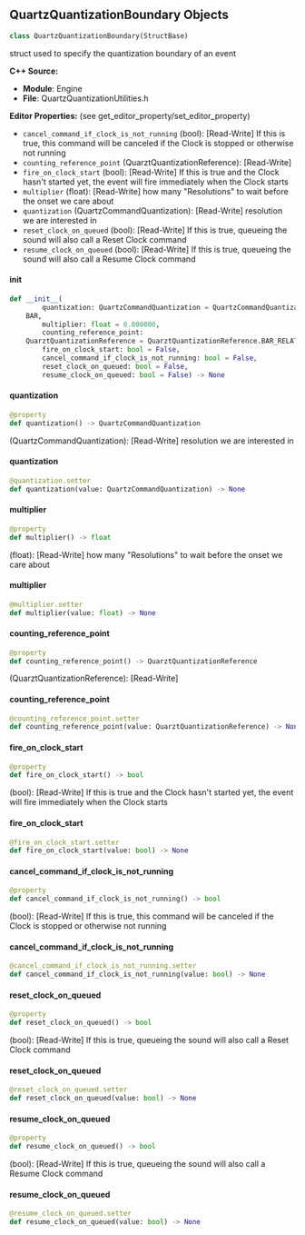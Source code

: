 ## QuartzQuantizationBoundary Objects

```python
class QuartzQuantizationBoundary(StructBase)
```

struct used to specify the quantization boundary of an event

**C++ Source:**

- **Module**: Engine
- **File**: QuartzQuantizationUtilities.h

**Editor Properties:** (see get_editor_property/set_editor_property)

- ``cancel_command_if_clock_is_not_running`` (bool):  [Read-Write] If this is true, this command will be canceled if the Clock is stopped or otherwise not running
- ``counting_reference_point`` (QuarztQuantizationReference):  [Read-Write]
- ``fire_on_clock_start`` (bool):  [Read-Write] If this is true and the Clock hasn't started yet, the event will fire immediately when the Clock starts
- ``multiplier`` (float):  [Read-Write] how many "Resolutions" to wait before the onset we care about
- ``quantization`` (QuartzCommandQuantization):  [Read-Write] resolution we are interested in
- ``reset_clock_on_queued`` (bool):  [Read-Write] If this is true, queueing the sound will also call a Reset Clock command
- ``resume_clock_on_queued`` (bool):  [Read-Write] If this is true, queueing the sound will also call a Resume Clock command

<a id="unreal.QuartzQuantizationBoundary.__init__"></a>

#### __init__

```python
def __init__(
        quantization: QuartzCommandQuantization = QuartzCommandQuantization.
    BAR,
        multiplier: float = 0.000000,
        counting_reference_point:
    QuarztQuantizationReference = QuarztQuantizationReference.BAR_RELATIVE,
        fire_on_clock_start: bool = False,
        cancel_command_if_clock_is_not_running: bool = False,
        reset_clock_on_queued: bool = False,
        resume_clock_on_queued: bool = False) -> None
```

<a id="unreal.QuartzQuantizationBoundary.quantization"></a>

#### quantization

```python
@property
def quantization() -> QuartzCommandQuantization
```

(QuartzCommandQuantization):  [Read-Write] resolution we are interested in

<a id="unreal.QuartzQuantizationBoundary.quantization"></a>

#### quantization

```python
@quantization.setter
def quantization(value: QuartzCommandQuantization) -> None
```

<a id="unreal.QuartzQuantizationBoundary.multiplier"></a>

#### multiplier

```python
@property
def multiplier() -> float
```

(float):  [Read-Write] how many "Resolutions" to wait before the onset we care about

<a id="unreal.QuartzQuantizationBoundary.multiplier"></a>

#### multiplier

```python
@multiplier.setter
def multiplier(value: float) -> None
```

<a id="unreal.QuartzQuantizationBoundary.counting_reference_point"></a>

#### counting_reference_point

```python
@property
def counting_reference_point() -> QuarztQuantizationReference
```

(QuarztQuantizationReference):  [Read-Write]

<a id="unreal.QuartzQuantizationBoundary.counting_reference_point"></a>

#### counting_reference_point

```python
@counting_reference_point.setter
def counting_reference_point(value: QuarztQuantizationReference) -> None
```

<a id="unreal.QuartzQuantizationBoundary.fire_on_clock_start"></a>

#### fire_on_clock_start

```python
@property
def fire_on_clock_start() -> bool
```

(bool):  [Read-Write] If this is true and the Clock hasn't started yet, the event will fire immediately when the Clock starts

<a id="unreal.QuartzQuantizationBoundary.fire_on_clock_start"></a>

#### fire_on_clock_start

```python
@fire_on_clock_start.setter
def fire_on_clock_start(value: bool) -> None
```

<a id="unreal.QuartzQuantizationBoundary.cancel_command_if_clock_is_not_running"></a>

#### cancel_command_if_clock_is_not_running

```python
@property
def cancel_command_if_clock_is_not_running() -> bool
```

(bool):  [Read-Write] If this is true, this command will be canceled if the Clock is stopped or otherwise not running

<a id="unreal.QuartzQuantizationBoundary.cancel_command_if_clock_is_not_running"></a>

#### cancel_command_if_clock_is_not_running

```python
@cancel_command_if_clock_is_not_running.setter
def cancel_command_if_clock_is_not_running(value: bool) -> None
```

<a id="unreal.QuartzQuantizationBoundary.reset_clock_on_queued"></a>

#### reset_clock_on_queued

```python
@property
def reset_clock_on_queued() -> bool
```

(bool):  [Read-Write] If this is true, queueing the sound will also call a Reset Clock command

<a id="unreal.QuartzQuantizationBoundary.reset_clock_on_queued"></a>

#### reset_clock_on_queued

```python
@reset_clock_on_queued.setter
def reset_clock_on_queued(value: bool) -> None
```

<a id="unreal.QuartzQuantizationBoundary.resume_clock_on_queued"></a>

#### resume_clock_on_queued

```python
@property
def resume_clock_on_queued() -> bool
```

(bool):  [Read-Write] If this is true, queueing the sound will also call a Resume Clock command

<a id="unreal.QuartzQuantizationBoundary.resume_clock_on_queued"></a>

#### resume_clock_on_queued

```python
@resume_clock_on_queued.setter
def resume_clock_on_queued(value: bool) -> None
```

<a id="unreal.MovementProperties"></a>